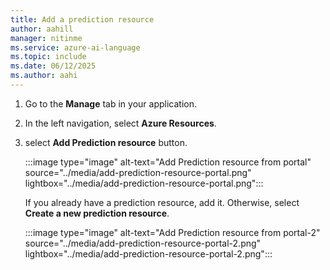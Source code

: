 ```yaml
---
title: Add a prediction resource
author: aahill
manager: nitinme
ms.service: azure-ai-language
ms.topic: include 
ms.date: 06/12/2025
ms.author: aahi
---
```


1. Go to the **Manage** tab in your application.
2. In the left navigation, select **Azure Resources**.
3. select **Add Prediction resource** button.

    :::image type="image" alt-text="Add Prediction resource from portal" source="../media/add-prediction-resource-portal.png" lightbox="../media/add-prediction-resource-portal.png":::
  
    If you already have a prediction resource, add it. Otherwise, select **Create a new prediction resource**.
  
    :::image type="image" alt-text="Add Prediction resource from portal-2" source="../media/add-prediction-resource-portal-2.png" lightbox="../media/add-prediction-resource-portal-2.png":::
